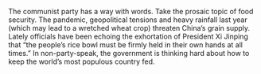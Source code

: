 The communist party has a way with words. Take the prosaic topic of food security. The pandemic, geopolitical tensions and heavy rainfall last year (which may lead to a wretched wheat crop) threaten China’s grain supply. Lately officials have been echoing the exhortation of President Xi Jinping that “the people’s rice bowl must be firmly held in their own hands at all times.” In non-party-speak, the government is thinking hard about how to keep the world’s most populous country fed.
